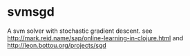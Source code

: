 svmsgd
===================
A svm solver with stochastic gradient descent. 
see http://mark.reid.name/sap/online-learning-in-clojure.html and http://leon.bottou.org/projects/sgd
